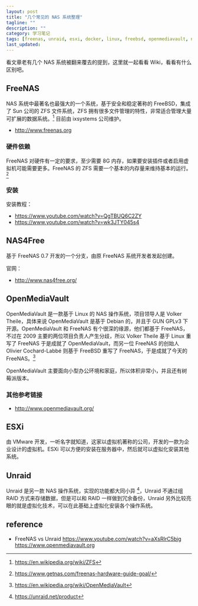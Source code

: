 ```yaml
---
layout: post
title: "几个常见的 NAS 系统整理"
tagline: ""
description: ""
category: 学习笔记
tags: [freenas, unraid, esxi, docker, linux, freebsd, openmediavault, nas, ]
last_updated:
---
```


看文章老有几个 NAS 系统被翻来覆去的提到，这里就一起看看 Wiki，看看有什么区别吧。

## FreeNAS
NAS 系统中最著名也最强大的一个系统，基于安全和稳定著称的 FreeBSD，集成了 Sun 公司的 ZFS 文件系统，ZFS 拥有很多文件管理的特性，非常适合管理大量可扩展的数据系统。[^zfs] 目前由 ixsystems 公司维护。

- <http://www.freenas.org>

[^zfs]: <https://en.wikipedia.org/wiki/ZFS>

### 硬件依赖
FreeNAS 对硬件有一定的要求，至少需要 8G 内存，如果要安装插件或者启用虚拟机可能需要更多。FreeNAS 的 ZFS 需要一个基本的内存量来维持基本的运行。[^1]

[^1]: <https://www.getnas.com/freenas-hardware-guide-goal/>

### 安装

安装教程：

- <https://www.youtube.com/watch?v=QgTBUQ6C2ZY>
- <https://www.youtube.com/watch?v=wk3JTY045s4>

## NAS4Free
基于 FreeNAS 0.7 开发的一个分支，由原 FreeNAS 系统开发者发起创建。

官网：

- <http://www.nas4free.org/>

## OpenMediaVault
OpenMediaVault 是一款基于 Linux 的 NAS 操作系统，项目领导人是 Volker Theile，具体来说 OpenMediaVault 是基于 Debian 的，并且于 GUN GPLv3 下开源。OpenMediaVault 和 FreeNAS 有个很深的缘源，他们都基于 FreeNAS，不过在 2009 主要的两位项目负责人产生分歧，所以 Volker Theile 基于 Linux 重写了 FreeNAS 于是成就了 OpenMediaVault，而另一位 FreeNAS 的创始人 Olivier Cochard-Labbé 则基于 FreeBSD 重写了 FreeNAS，于是成就了今天的 FreeNAS。[^wiki]

[^wiki]: <https://en.wikipedia.org/wiki/OpenMediaVault>

OpenMediaVault 主要面向小型办公环境和家庭，所以体积非常小，并且还有树莓派版本。

### 其他参考链接

- <http://www.openmediavault.org/>

## ESXi
由 VMware 开发，一听名字就知道，这家以虚拟机著称的公司，开发的一款为企业设计的虚拟机。ESXi 可以方便的安装在服务器中，然后就可以虚拟化安装其他系统。

## Unraid
Unraid 是另一款 NAS 操作系统，实现的功能都大同小异 [^unraid]，Unraid 不通过组 RAID 方式来存储数据，但是可以和 RAID 一样做到冗余备份，Unraid 另外比较亮眼的就是虚拟化技术，可以在此基础上虚拟化安装各个操作系统。

[^unraid]: <https://unraid.net/product>

## reference

- FreeNAS vs Unraid <https://www.youtube.com/watch?v=aXsRIrC5bjg>
https://www.openmediavault.org
